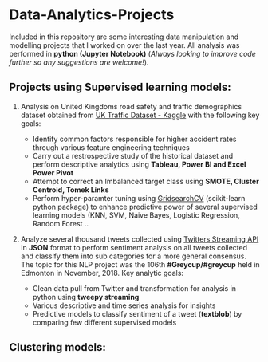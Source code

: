 # Data-Analytics-Projects

Included in this repository are some interesting data manipulation and modelling projects that I worked on over the last year. All analysis was performed in **python (Jupyter Notebook)** (*Always looking to improve code further so any suggestions are welcome!*).

## Projects using Supervised learning models: 

1. Analysis on United Kingdoms road safety and traffic demographics dataset obtained from [UK Traffic Dataset - Kaggle](https://www.kaggle.com/tsiaras/uk-road-safety-accidents-and-vehicles#Accident_Information.csv) with the following key goals: 
    * Identify common factors responsible for higher accident rates through various feature engineering techniques
    * Carry out a restrospective study of the historical dataset and perform descriptive analytics using **Tableau, Power BI and Excel Power Pivot**
    * Attempt to correct an Imbalanced target class using **SMOTE, Cluster Centroid, Tomek Links**
    * Perform hyper-paramter tuning using [GridsearchCV](https://scikit-learn.org/stable/modules/grid_search.html) (scikit-learn python package) to enhance predictive power of several supervised learning models (KNN, SVM, Naive Bayes, Logistic Regression, Random Forest ..

2. Analyze several thousand tweets collected using [Twitters Streaming API](http://docs.tweepy.org/en/v3.5.0/api.html) in **JSON** format to perform sentiment analysis on all tweets collected and classify them into sub categories for a more general consensus. The topic for this NLP project was the 106th **#Greycup/#greycup** held in Edmonton in November, 2018. Key analytic goals:
    * Clean data pull from Twitter and transformation for analysis in python using **tweepy streaming**
    * Various descriptive and time series analysis for insights 
    * Predictive models to classify sentiment of a tweet (**textblob**) by comparing few different supervised models
 
 
 
## Clustering models:

   
 
    
